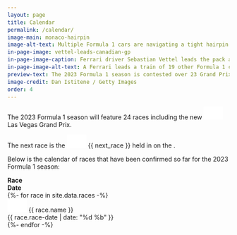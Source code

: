 ```yaml
---
layout: page
title: Calendar
permalink: /calendar/
image-main: monaco-hairpin
image-alt-text: Multiple Formula 1 cars are navigating a tight hairpin at the Monaco Grand Prix
in-page-image: vettel-leads-canadian-gp
in-page-image-caption: Ferrari driver Sebastian Vettel leads the pack at the 2019 Canadian Grand Prix
in-page-image-alt-text: A Ferrari leads a train of 19 other Formula 1 cars around a chicane at the Canadian Grand Prix
preview-text: The 2023 Formula 1 season is contested over 23 Grand Prix held around the world. These include historic races such as the Monaco Grand Prix and the British Grand Prix but also new races such as...
image-credit: Dan Istitene / Getty Images
order: 4
---
```


The 2023 Formula 1 season will feature 24 races including the new <img src="/assets/images/flag_placeholder.png" class="flag flag-us ml-1 mb-2" /> <span class="pl-1 font-weight-bold">Las Vegas Grand Prix</span>.

<div class="alert alert-primary" role="alert">
The next race is the <img src="/assets/images/flag_placeholder.png" class="flag ml-1 mb-2" id="nextraceimg" /> <span class="pl-1 font-weight-bold" id="nextracename">{{ next_race }}</span> held in <span class="font-weight-bold" id="nextracelocation"></span> on the <span class="font-weight-bold" id="nextracedate"></span>.
</div>

<script>
  var races = [
    {% for race in site.data.races %}
      {
        'name': '{{ race.name }}',
        'date': '{{ race.race-date }}',
        'countryCode': '{{ race.country-code }}',
        'location': '{{ race.location }}',
        'dateFormatted': '{{ race.date-formatted }}'
      }{% unless forloop.last %},{% endunless %}
    {% endfor %}
  ];
  var currentDate = new Date;
  var nextRaceName = '';
  var nextRaceCode = '';
  for (i = 0; i < races.length; i++) {
    nextDate = races[i]['date'];
    if (new Date(races[i]['date']) >= currentDate) {
        nextRaceName = races[i]['name'];
        nextRaceCode = races[i]['countryCode'];
        nextRaceLocation = races[i]['location'];
        nextRaceDate = races[i]['dateFormatted'];
        break;
    } else {
        nextRaceName = races[0]['name'];
        nextRaceCode = races[0]['countryCode'];
        nextRaceLocation = races[0]['location'];
        nextRaceDate = races[0]['dateFormatted'];
    }
  }
  document.querySelector('#nextracename').innerHTML = nextRaceName;
  document.querySelector('#nextraceimg').className += ' flag-' + nextRaceCode;
  document.querySelector('#nextracelocation').innerHTML = nextRaceLocation;
  document.querySelector('#nextracedate').innerHTML = nextRaceDate;
</script>

Below is the calendar of races that have been confirmed so far for the 2023 Formula 1 season:

<div class="container">
  <div class="row pb-1 justify-content-center">
    <div class="col-8 col-sm-6 col-lg-4 border-bottom">
      <strong>Race</strong>
    </div>
    <div class="col-4 col-sm-4 col-lg-4 border-bottom">
      <strong>Date</strong>
    </div>
  </div>
  {%- for race in site.data.races -%}
    <div class="row py-1 justify-content-center">
      <div class="col-8 col-sm-6 col-lg-4">
        <img src="/assets/images/flag_placeholder.png" class="flag flag-{{ race.country-code }}" /> <span class="pl-1">{{ race.name }}</span>
      </div>
      <div class="col-4 col-sm-4 col-lg-4">
        {{ race.race-date | date: "%d %b" }}
      </div>
    </div>
  {%- endfor -%}
</div>
